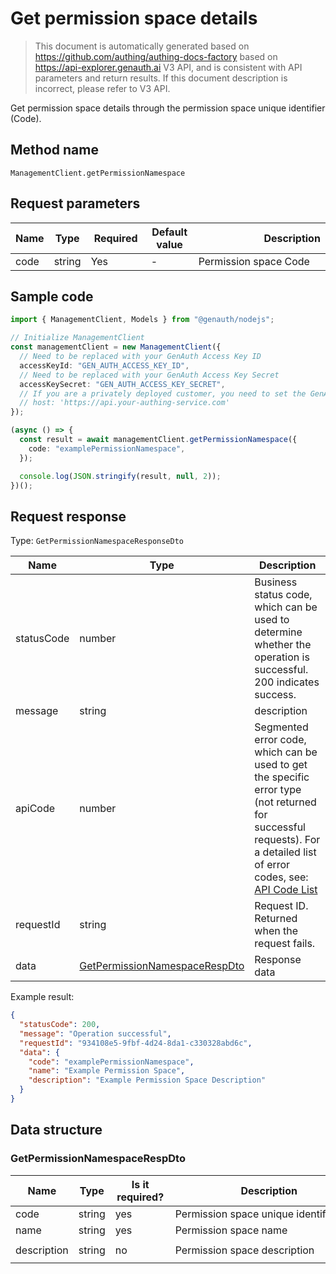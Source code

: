# Get permission space details

<!--
Warning ⚠️:
Do not modify this document directly,
https://github.com/Authing/authing-docs-factory
Use this project to generate
-->

<LastUpdated />

> This document is automatically generated based on https://github.com/authing/authing-docs-factory based on https://api-explorer.genauth.ai V3 API, and is consistent with API parameters and return results. If this document description is incorrect, please refer to V3 API.

Get permission space details through the permission space unique identifier (Code).

## Method name

`ManagementClient.getPermissionNamespace`

## Request parameters

| Name | Type   | <div style="width:80px">Required</div> | <div style="width:60px">Default value</div> | <div style="width:300px">Description</div> | <div style="width:200px">Example value</div> |
| ---- | ------ | -------------------------------------- | ------------------------------------------- | ------------------------------------------ | -------------------------------------------- |
| code | string | Yes                                    | -                                           | Permission space Code                      | `examplePermissionNamespace`                 |

## Sample code

```ts
import { ManagementClient, Models } from "@genauth/nodejs";

// Initialize ManagementClient
const managementClient = new ManagementClient({
  // Need to be replaced with your GenAuth Access Key ID
  accessKeyId: "GEN_AUTH_ACCESS_KEY_ID",
  // Need to be replaced with your GenAuth Access Key Secret
  accessKeySecret: "GEN_AUTH_ACCESS_KEY_SECRET",
  // If you are a privately deployed customer, you need to set the GenAuth service domain name
  // host: 'https://api.your-authing-service.com'
});

(async () => {
  const result = await managementClient.getPermissionNamespace({
    code: "examplePermissionNamespace",
  });

  console.log(JSON.stringify(result, null, 2));
})();
```

## Request response

Type: `GetPermissionNamespaceResponseDto`

| Name       | Type                                                                       | Description                                                                                                                                                                                                                                                                                                                                    |
| ---------- | -------------------------------------------------------------------------- | ---------------------------------------------------------------------------------------------------------------------------------------------------------------------------------------------------------------------------------------------------------------------------------------------------------------------------------------------- |
| statusCode | number                                                                     | Business status code, which can be used to determine whether the operation is successful. 200 indicates success.                                                                                                                                                                                                                               |
| message    | string                                                                     | description                                                                                                                                                                                                                                                                                                                                    |
| apiCode    | number                                                                     | Segmented error code, which can be used to get the specific error type (not returned for successful requests). For a detailed list of error codes, see: [API Code List](https://api-explorer.genauth.ai/?tag=group/%E5%BC%80%E5%8F%91%E5%87%86%E5%A4%87#tag/%E5%BC%80%E5%8F%91%E5%87%86%E5%A4%87/%E9%94%99%E8%AF%AF%E5%A4%84%E7%90%86/apiCode) |
| requestId  | string                                                                     | Request ID. Returned when the request fails.                                                                                                                                                                                                                                                                                                   |
| data       | <a href="#GetPermissionNamespaceRespDto">GetPermissionNamespaceRespDto</a> | Response data                                                                                                                                                                                                                                                                                                                                  |

Example result:

```json
{
  "statusCode": 200,
  "message": "Operation successful",
  "requestId": "934108e5-9fbf-4d24-8da1-c330328abd6c",
  "data": {
    "code": "examplePermissionNamespace",
    "name": "Example Permission Space",
    "description": "Example Permission Space Description"
  }
}
```

## Data structure

### <a id="GetPermissionNamespaceRespDto"></a> GetPermissionNamespaceRespDto

| Name        | Type   | <div style="width:80px">Is it required?</div> | <div style="width:300px">Description</div> | <div style="width:200px">Example value</div> |
| ----------- | ------ | --------------------------------------------- | ------------------------------------------ | -------------------------------------------- |
| code        | string | yes                                           | Permission space unique identifier         | `examplePermissionNamespace`                 |
| name        | string | yes                                           | Permission space name                      | `Example Permission Space`                   |
| description | string | no                                            | Permission space description               | `Example Permission Space Description`       |
